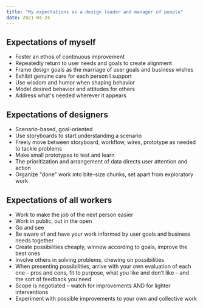 ```yaml
---
title: "My expectations as a design leader and manager of people"
date: 2021-04-24
---
```


## Expectations of myself

- Foster an ethos of continuous improvement
- Repeatedly return to user needs and goals to create alignment
- Frame design goals as the marriage of user goals and business wishes
- Exhibit genuine care for each person I support
- Use wisdom and humor when shaping behavior
- Model desired behavior and attitudes for others
- Address what's needed wherever it appears

## Expectations of designers

- Scenario-based, goal-oriented
- Use storyboards to start understanding a scenario
- Freely move between storyboard, workflow, wires, prototype as needed to tackle problems
- Make small prototypes to test and learn
- The prioritization and arrangement of data directs user attention and action
- Organize "done" work into bite-size chunks, set apart from exploratory work

## Expectations of all workers

- Work to make the job of the next person easier
- Work in public, out in the open
- Go and see
- Be aware of and have your work informed by user goals and business needs together
- Create possibilities cheaply, winnow according to goals, improve the best ones
- Involve others in solving problems, chewing on possibilities
- When presenting possibilities, arrive with your own evaluation of each one – pros and cons, fit to purpose, what you like and don’t like – and the sort of feedback you need
- Scope is negotiated – watch for improvements AND for lighter interventions
- Experiment with possible improvements to your own and collective work

